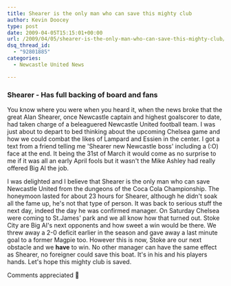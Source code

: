```yaml
---
title: Shearer is the only man who can save this mighty club
author: Kevin Doocey
type: post
date: 2009-04-05T15:15:01+00:00
url: /2009/04/05/shearer-is-the-only-man-who-can-save-this-mighty-club/
dsq_thread_id:
  - "92801885"
categories:
  - Newcastle United News

---
```

### Shearer - Has full backing of board and fans

You know where you were when you heard it, when the news broke that the great Alan Shearer, once Newcastle captain and highest goalscorer to date, had taken charge of a beleaguered Newcastle United football team. I was just about to depart to bed thinking about the upcoming Chelsea game and how we could combat the likes of Lampard and Essien in the center. I got a text from a friend telling me 'Shearer new Newcastle boss' including a (:O) face at the end. It being the 31st of March it would come as no surprise to me if it was all an early April fools but it wasn't the Mike Ashley had really offered Big Al the job.

I was delighted and I believe that Shearer is the only man who can save Newcastle United from the dungeons of the Coca Cola Championship. The honeymoon lasted for about 23 hours for Shearer, although he didn't soak all the fame up, he's not that type of person. It was back to serious stuff the next day, indeed the day he was confirmed manager. On Saturday Chelsea were coming to St.James' park and we all know how that turned out. Stoke City are Big Al's next opponents and how sweet a win would be there. We threw away a 2-0 deficit earlier in the season and gave away a last minute goal to a former Magpie too. However this is now, Stoke are our next obstacle and we **have** to win. No other manager can have the same effect as Shearer, no foreigner could save this boat. It's in his and his players hands. Let's hope this mighty club is saved.

Comments appreciated 🙂
